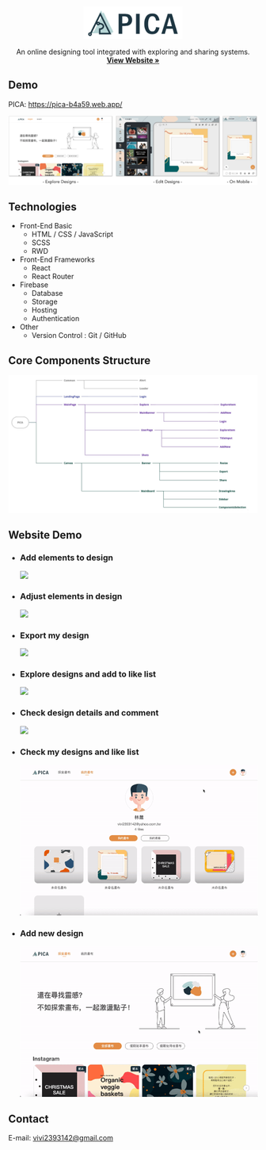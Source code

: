<!-- # PICA -->
<p align="center">
  <a href="https://pica-b4a59.web.app/">
    <img src="./src/img/src/banner/logo-wide.svg" alt="Logo" width="200">
  </a>

  <!-- <h3 align="center">PICA</h3> -->

  <p align="center">
   An online designing tool integrated with exploring and sharing systems.
    <br />
    <a href="https://pica-b4a59.web.app/"><strong>View Website »</strong></a>
    <br />
  </p> 
</p>

## Demo

PICA: https://pica-b4a59.web.app/

![](./src/img/src/readme/overview.png)

<!-- User: test@gmail.com Password: 123456 -->

## Technologies

-   Front-End Basic
    -   HTML / CSS / JavaScript
    -   SCSS
    -   RWD
-   Front-End Frameworks
    -   React
    -   React Router
-   Firebase
    -   Database
    -   Storage
    -   Hosting
    -   Authentication
-   Other
    -   Version Control : Git / GitHub

## Core Components Structure

![](./src/img/src/readme/componentsStructure.jpeg)

## Website Demo

-   ### Add elements to design

    <kbd>
    <img src="./src/img/src/readme/addElements.gif">
    </kbd>

-   ### Adjust elements in design

    <kbd>
    <img src="./src/img/src/readme/adjustElements.gif">
    </kbd>

-   ### Export my design

    <kbd>
    <img src="./src/img/src/readme/exportDesign.gif">
    </kbd>

-   ### Explore designs and add to like list

    <kbd>
    <img src="./src/img/src/readme/explore.gif">
    </kbd>

-   ### Check design details and comment

    <kbd>
    <img src="./src/img/src/readme/shot.gif">
    </kbd>

-   ### Check my designs and like list

    <kbd>
    <img src="./src/img/src/readme/myProfile.gif">
    </kbd>

-   ### Add new design

    <kbd>
    <img src="./src/img/src/readme/addNew.gif">
    </kbd>

## Contact

E-mail: vivi2393142@gmail.com
